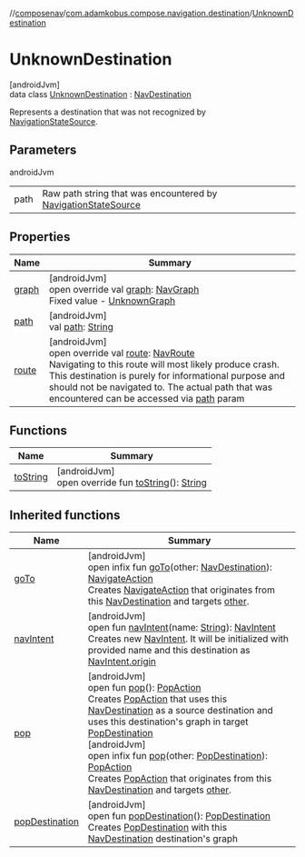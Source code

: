 //[composenav](../../../index.md)/[com.adamkobus.compose.navigation.destination](../index.md)/[UnknownDestination](index.md)

# UnknownDestination

[androidJvm]\
data class [UnknownDestination](index.md) : [NavDestination](../-nav-destination/index.md)

Represents a destination that was not recognized by [NavigationStateSource](../../com.adamkobus.compose.navigation/-navigation-state-source/index.md).

## Parameters

androidJvm

| | |
|---|---|
| path | Raw path string that was encountered by [NavigationStateSource](../../com.adamkobus.compose.navigation/-navigation-state-source/index.md) |

## Properties

| Name | Summary |
|---|---|
| [graph](graph.md) | [androidJvm]<br>open override val [graph](graph.md): [NavGraph](../-nav-graph/index.md)<br>Fixed value - [UnknownGraph](../-unknown-graph/index.md) |
| [path](path.md) | [androidJvm]<br>val [path](path.md): [String](https://kotlinlang.org/api/latest/jvm/stdlib/kotlin/-string/index.html) |
| [route](route.md) | [androidJvm]<br>open override val [route](route.md): [NavRoute](../-nav-route/index.md)<br>Navigating to this route will most likely produce crash. This destination is purely for informational purpose and should not be navigated to. The actual path that was encountered can be accessed via [path](path.md) param |

## Functions

| Name | Summary |
|---|---|
| [toString](to-string.md) | [androidJvm]<br>open override fun [toString](to-string.md)(): [String](https://kotlinlang.org/api/latest/jvm/stdlib/kotlin/-string/index.html) |

## Inherited functions

| Name | Summary |
|---|---|
| [goTo](../-nav-destination/go-to.md) | [androidJvm]<br>open infix fun [goTo](../-nav-destination/go-to.md)(other: [NavDestination](../-nav-destination/index.md)): [NavigateAction](../../com.adamkobus.compose.navigation.action/-navigate-action/index.md)<br>Creates [NavigateAction](../../com.adamkobus.compose.navigation.action/-navigate-action/index.md) that originates from this [NavDestination](../-nav-destination/index.md) and targets [other](../-nav-destination/go-to.md). |
| [navIntent](../-nav-destination/nav-intent.md) | [androidJvm]<br>open fun [navIntent](../-nav-destination/nav-intent.md)(name: [String](https://kotlinlang.org/api/latest/jvm/stdlib/kotlin/-string/index.html)): [NavIntent](../../com.adamkobus.compose.navigation.intent/-nav-intent/index.md)<br>Creates new [NavIntent](../../com.adamkobus.compose.navigation.intent/-nav-intent/index.md). It will be initialized with provided name and this destination as [NavIntent.origin](../../com.adamkobus.compose.navigation.intent/-nav-intent/origin.md) |
| [pop](../-nav-destination/pop.md) | [androidJvm]<br>open fun [pop](../-nav-destination/pop.md)(): [PopAction](../../com.adamkobus.compose.navigation.action/-pop-action/index.md)<br>Creates [PopAction](../../com.adamkobus.compose.navigation.action/-pop-action/index.md) that uses this [NavDestination](../-nav-destination/index.md) as a source destination and uses this destination's graph in target [PopDestination](../-pop-destination/index.md)<br>[androidJvm]<br>open infix fun [pop](../-nav-destination/pop.md)(other: [PopDestination](../-pop-destination/index.md)): [PopAction](../../com.adamkobus.compose.navigation.action/-pop-action/index.md)<br>Creates [PopAction](../../com.adamkobus.compose.navigation.action/-pop-action/index.md) that originates from this [NavDestination](../-nav-destination/index.md) and targets [other](../-nav-destination/pop.md). |
| [popDestination](../-nav-destination/pop-destination.md) | [androidJvm]<br>open fun [popDestination](../-nav-destination/pop-destination.md)(): [PopDestination](../-pop-destination/index.md)<br>Creates [PopDestination](../-pop-destination/index.md) with this [NavDestination](../-nav-destination/index.md) destination's graph |
